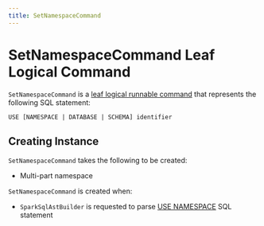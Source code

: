```yaml
---
title: SetNamespaceCommand
---
```


# SetNamespaceCommand Leaf Logical Command

`SetNamespaceCommand` is a [leaf logical runnable command](LeafRunnableCommand.md) that represents the following SQL statement:

```antlr
USE [NAMESPACE | DATABASE | SCHEMA] identifier
```

## Creating Instance

`SetNamespaceCommand` takes the following to be created:

* <span id="namespace"> Multi-part namespace

`SetNamespaceCommand` is created when:

* `SparkSqlAstBuilder` is requested to parse [USE NAMESPACE](../sql/SparkSqlAstBuilder.md#visitUseNamespace) SQL statement
